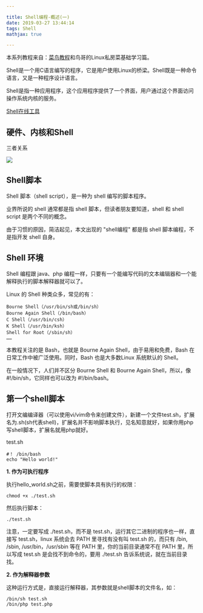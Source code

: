 ```yaml
---

title: Shell编程-概述(一)
date: 2019-03-27 13:44:14
tags: Shell
mathjax: true

---
```


本系列教程来自：[菜鸟教程](http://www.runoob.com/linux/linux-shell.html)和鸟哥的Linux私房菜基础学习篇。

Shell是一个用C语言编写的程序，它是用户使用Linux的桥梁。Shell既是一种命令语言，又是一种程序设计语言。

Shell是指一种应用程序，这个应用程序提供了一个界面，用户通过这个界面访问操作系统内核的服务。

<!--more-->

[Shell在线工具](http://www.runoob.com/try/runcode.php?filename=helloworld&type=bash)

## 硬件、内核和Shell

三者关系

![](https://i.imgur.com/iKXMIFo.png)

## Shell脚本

Shell 脚本（shell script），是一种为 shell 编写的脚本程序。

业界所说的 shell 通常都是指 shell 脚本，但读者朋友要知道，shell 和 shell script 是两个不同的概念。

由于习惯的原因，简洁起见，本文出现的 "shell编程" 都是指 shell 脚本编程，不是指开发 shell 自身。

## Shell 环境

Shell 编程跟 java、php 编程一样，只要有一个能编写代码的文本编辑器和一个能解释执行的脚本解释器就可以了。

Linux 的 Shell 种类众多，常见的有：

	Bourne Shell（/usr/bin/sh或/bin/sh）
	Bourne Again Shell（/bin/bash）
	C Shell（/usr/bin/csh）
	K Shell（/usr/bin/ksh）
	Shell for Root（/sbin/sh）
	……

本教程关注的是 Bash，也就是 Bourne Again Shell，由于易用和免费，Bash 在日常工作中被广泛使用。同时，Bash 也是大多数Linux 系统默认的 Shell。

在一般情况下，人们并不区分 Bourne Shell 和 Bourne Again Shell，所以，像 #!/bin/sh，它同样也可以改为 #!/bin/bash。

## 第一个shell脚本

打开文编编译器（可以使用vi/vim命令来创建文件），新建一个文件test.sh，扩展名为.sh(sh代表shell)，扩展名并不影响脚本执行，见名知意就好，如果你用php写shell脚本，扩展名就用php就好。

test.sh

	#！ /bin/bash
	echo "Hello world!"


__1. 作为可执行程序__

执行hello_world.sh之前，需要使脚本具有执行的权限：

	chmod +x ./test.sh

然后执行脚本：

	./test.sh

注意，一定要写成 ./test.sh，而不是 test.sh，运行其它二进制的程序也一样，直接写 test.sh，linux 系统会去 PATH 里寻找有没有叫 test.sh 的，而只有 /bin, /sbin, /usr/bin，/usr/sbin 等在 PATH 里，你的当前目录通常不在 PATH 里，所以写成 test.sh 是会找不到命令的，要用 ./test.sh 告诉系统说，就在当前目录找。

__2. 作为解释器参数__

这种运行方式是，直接运行解释器，其参数就是shell脚本的文件名，如：

	/bin/sh test.sh
	/bin/php test.php


